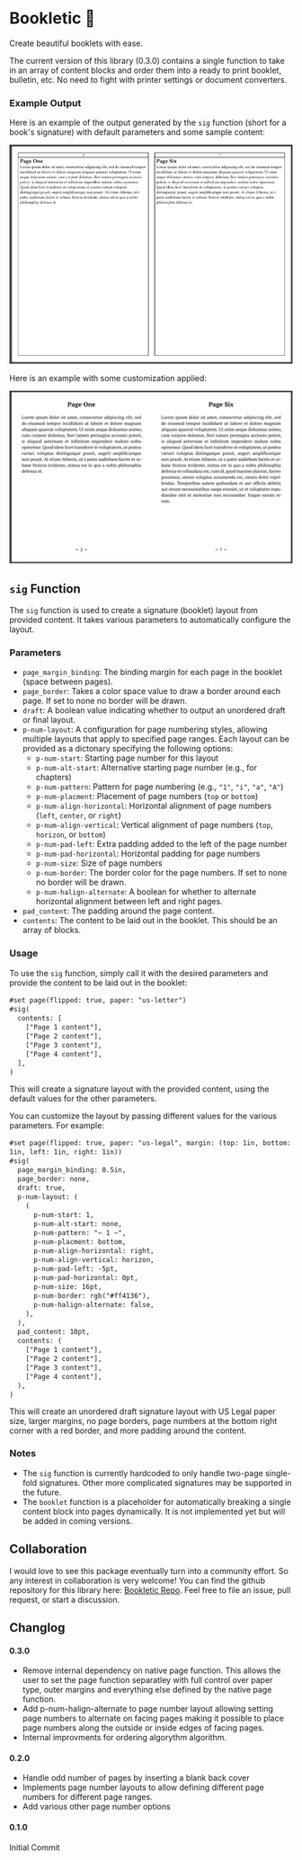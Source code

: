   # Bookletic :book:
Create beautiful booklets with ease.

The current version of this library (0.3.0) contains a single function to take in an array of content blocks and order them into a ready to print booklet, bulletin, etc. No need to fight with printer settings or document converters. 

### Example Output

Here is an example of the output generated by the `sig` function (short for a book's signature) with default parameters and some sample content:

![Example1](example/basic.png)

Here is an example with some customization applied:

![Example2](example/fancy.png)

## `sig` Function

The `sig` function is used to create a signature (booklet) layout from provided content. It takes various parameters to automatically configure the layout. 

### Parameters

- `page_margin_binding`: The binding margin for each page in the booklet (space between pages).
- `page_border`: Takes a color space value to draw a border around each page. If set to none no border will be drawn.
- `draft`: A boolean value indicating whether to output an unordered draft or final layout.
- `p-num-layout`: A configuration for page numbering styles, allowing multiple layouts that apply to specified page ranges. Each layout can be provided as a dictonary specifying the following options:
    - `p-num-start`: Starting page number for this layout
    - `p-num-alt-start`: Alternative starting page number (e.g., for chapters)
    - `p-num-pattern`: Pattern for page numbering (e.g., `"1"`, `"i"`, `"a"`, `"A"`)
    - `p-num-placment`: Placement of page numbers (`top` or `bottom`)
    - `p-num-align-horizontal`: Horizontal alignment of page numbers (`left`, `center`, or `right`)
    - `p-num-align-vertical`: Vertical alignment of page numbers (`top`, `horizon`, or `bottom`)
    - `p-num-pad-left`: Extra padding added to the left of the page number
    - `p-num-pad-horizontal`: Horizontal padding for page numbers
    - `p-num-size`: Size of page numbers
    - `p-num-border`: The border color for the page numbers. If set to none no border will be drawn.
    - `p-num-halign-alternate`: A boolean for whether to alternate horizontal alignment between left and right pages.
- `pad_content`: The padding around the page content.
- `contents`: The content to be laid out in the booklet. This should be an array of blocks.

### Usage

To use the `sig` function, simply call it with the desired parameters and provide the content to be laid out in the booklet:

```typst
#set page(flipped: true, paper: "us-letter")
#sig(
  contents: [
    ["Page 1 content"],
    ["Page 2 content"],
    ["Page 3 content"],
    ["Page 4 content"],
  ],
)
```

This will create a signature layout with the provided content, using the default values for the other parameters.

You can customize the layout by passing different values for the various parameters. For example:

```typst
#set page(flipped: true, paper: "us-legal", margin: (top: 1in, bottom: 1in, left: 1in, right: 1in))
#sig(
  page_margin_binding: 0.5in,
  page_border: none,
  draft: true,
  p-num-layout: (
    (
      p-num-start: 1,
      p-num-alt-start: none,
      p-num-pattern: "~ 1 ~", 
      p-num-placment: bottom,
      p-num-align-horizontal: right,
      p-num-align-vertical: horizon,
      p-num-pad-left: -5pt,
      p-num-pad-horizontal: 0pt,
      p-num-size: 16pt,
      p-num-border: rgb("#ff4136"),
      p-num-halign-alternate: false,
    ),
  ),
  pad_content: 10pt,
  contents: (
    ["Page 1 content"],
    ["Page 2 content"],
    ["Page 3 content"],
    ["Page 4 content"],
  ),
)
```

This will create an unordered draft signature layout with US Legal paper size, larger margins, no page borders, page numbers at the bottom right corner with a red border, and more padding around the content.

### Notes
- The `sig` function is currently hardcoded to only handle two-page single-fold signatures. Other more complicated signatures may be supported in the future.
- The `booklet` function is a placeholder for automatically breaking a single content block into pages dynamically. It is not implemented yet but will be added in coming versions.

## Collaboration
I would love to see this package eventually turn into a community effort. So any interest in collaboration is very welcome! You can find the github repository for this library here: [Bookletic Repo](https://github.com/harrellbm/Bookletic). Feel free to file an issue, pull request, or start a discussion. 

## Changlog
#### 0.3.0
- Remove internal dependency on native page function. This allows the user to set the page function separatley with full control over paper type, outer margins and everything else defined by the native page function.
- Add p-num-halign-alternate to page number layout allowing setting page numbers to alternate on facing pages making it possible to place page numbers along the outside or inside edges of facing pages.
- Internal improvments for ordering algorythm algorithm. 
  
#### 0.2.0
- Handle odd number of pages by inserting a blank back cover
- Implements page number layouts to allow defining different page numbers for different page ranges.
- Add various other page number options

#### 0.1.0
Initial Commit
